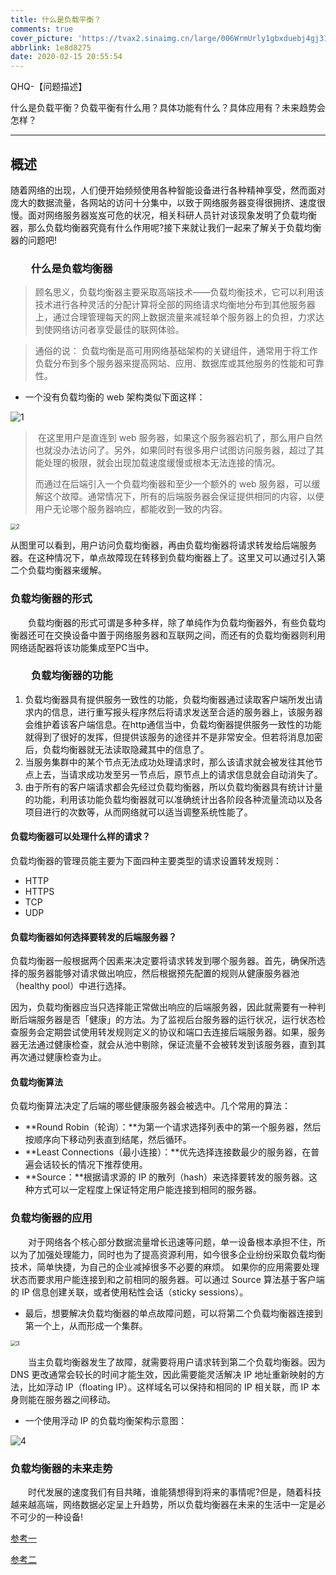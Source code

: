 ```yaml
---
title: 什么是负载平衡？
comments: true
cover_picture: 'https://tvax2.sinaimg.cn/large/006WrmUrly1gbxduebj4gj31hc0u0gqt.jpg'
abbrlink: 1e8d8275
date: 2020-02-15 20:55:54
---
```


 QHQ-【问题描述】

什么是负载平衡？负载平衡有什么用？具体功能有什么？具体应用有？未来趋势会怎样？

<!-- more -->

------

## 概述

随着网络的出现，人们便开始频频使用各种智能设备进行各种精神享受，然而面对庞大的数据流量，各网站的访问十分集中，以致于网络服务器变得很拥挤、速度很慢。面对网络服务器岌岌可危的状况，相关科研人员针对该现象发明了负载均衡器，那么负载均衡器究竟有什么作用呢?接下来就让我们一起来了解关于负载均衡器的问题吧!

### 　　什么是负载均衡器

> 顾名思义，负载均衡器主要采取高端技术――负载均衡技术，它可以利用该技术进行各种灵活的分配计算将全部的网络请求均衡地分布到其他服务器上，通过合理管理每天的网上数据流量来减轻单个服务器上的负担，力求达到使网络访问者享受最佳的联网体验。

> 通俗的说： 负载均衡是高可用网络基础架构的关键组件，通常用于将工作负载分布到多个服务器来提高网站、应用、数据库或其他服务的性能和可靠性。 

-  一个没有负载均衡的 web 架构类似下面这样： 

![1](https://tvax3.sinaimg.cn/large/006WrmUrly1gbxdym0oznj30j605uzko.jpg)

> ​	在这里用户是直连到 web 服务器，如果这个服务器宕机了，那么用户自然也就没办法访问了。另外，如果同时有很多用户试图访问服务器，超过了其能处理的极限，就会出现加载速度缓慢或根本无法连接的情况。 
>
>  	而通过在后端引入一个负载均衡器和至少一个额外的 web 服务器，可以缓解这个故障。通常情况下，所有的后端服务器会保证提供相同的内容，以便用户无论哪个服务器响应，都能收到一致的内容。 

<img src="https://tvax3.sinaimg.cn/large/006WrmUrly1gbxe0cwsk2j30zc0usjtl.jpg" alt="2" style="zoom:60%;" />

​		 从图里可以看到，用户访问负载均衡器，再由负载均衡器将请求转发给后端服务器。在这种情况下，单点故障现在转移到负载均衡器上了。这里又可以通过引入第二个负载均衡器来缓解。

### 		负载均衡器的形式

　　负载均衡器的形式可谓是多种多样，除了单纯作为负载均衡器外，有些负载均衡器还可在交换设备中置于网络服务器和互联网之间，而还有的负载均衡器则利用网络适配器将该功能集成至PC当中。

### 　　负载均衡器的功能

1. 负载均衡器具有提供服务一致性的功能，负载均衡器通过读取客户端所发出请求内的信息，进行重写报头程序然后将请求发送至合适的服务器上，该服务器会维护着该客户端信息。在http通信当中，负载均衡器提供服务一致性的功能就得到了很好的发挥，但提供该服务的途径并不是非常安全。但若将消息加密后，负载均衡器就无法读取隐藏其中的信息了。
2. 当服务集群中的某个节点无法成功处理请求时，那么该请求就会被发往其他节点上去，当请求成功发至另一节点后，原节点上的请求信息就会自动消失了。
3. 由于所有的客户端请求都会先经过负载均衡器，所以负载均衡器具有统计计量的功能，利用该功能负载均衡器就可以准确统计出各阶段各种流量流动以及各项目进行的次数等，从而网络就可以适当调整系统性能了。

#### **负载均衡器可以处理什么样的请求？**

负载均衡器的管理员能主要为下面四种主要类型的请求设置转发规则：

- HTTP
- HTTPS
- TCP
- UDP

#### **负载均衡器如何选择要转发的后端服务器？**

负载均衡器一般根据两个因素来决定要将请求转发到哪个服务器。首先，确保所选择的服务器能够对请求做出响应，然后根据预先配置的规则从健康服务器池（healthy pool）中进行选择。

因为，负载均衡器应当只选择能正常做出响应的后端服务器，因此就需要有一种判断后端服务器是否「健康」的方法。为了监视后台服务器的运行状况，运行状态检查服务会定期尝试使用转发规则定义的协议和端口去连接后端服务器。如果，服务器无法通过健康检查，就会从池中剔除，保证流量不会被转发到该服务器，直到其再次通过健康检查为止。

#### **负载均衡算法**

负载均衡算法决定了后端的哪些健康服务器会被选中。几个常用的算法：

- **Round Robin（轮询）：**为第一个请求选择列表中的第一个服务器，然后按顺序向下移动列表直到结尾，然后循环。
- **Least Connections（最小连接）：**优先选择连接数最少的服务器，在普遍会话较长的情况下推荐使用。
- **Source：**根据请求源的 IP 的散列（hash）来选择要转发的服务器。这种方式可以一定程度上保证特定用户能连接到相同的服务器。

### 负载均衡器的应用

　　对于网络各个核心部分数据流量增长迅速等问题，单一设备根本承担不住，所以为了加强处理能力，同时也为了提高资源利用，如今很多企业纷纷采取负载均衡技术，简单快捷，为自己的企业减掉很多不必要的麻烦。 如果你的应用需要处理状态而要求用户能连接到和之前相同的服务器。可以通过 Source 算法基于客户端的 IP 信息创建关联，或者使用粘性会话（sticky sessions）。

- 最后，想要解决负载均衡器的单点故障问题，可以将第二个负载均衡器连接到第一个上，从而形成一个集群。 

<img src="https://tvax2.sinaimg.cn/large/006WrmUrly1gbxe4pus89j311u0okq4y.jpg" alt="3" style="zoom:60%;" />

　　当主负载均衡器发生了故障，就需要将用户请求转到第二个负载均衡器。因为 DNS 更改通常会较长的时间才能生效，因此需要能灵活解决 IP 地址重新映射的方法，比如浮动 IP（floating IP）。这样域名可以保持和相同的 IP 相关联，而 IP 本身则能在服务器之间移动。

- 一个使用浮动 IP 的负载均衡架构示意图：

![4](https://tva4.sinaimg.cn/large/006WrmUrly1gbxeqvsxg7g30k009m0z8.gif)

### 负载均衡器的未来走势

　　时代发展的速度我们有目共睹，谁能猜想得到将来的事情呢?但是，随着科技越来越高端，网络数据必定呈上升趋势，所以负载均衡器在未来的生活中一定是必不可少的一种设备!



[参考一](https://product.pconline.com.cn/itbk/software/dnyw/1707/9605721.html)

[参考二](https://zhuanlan.zhihu.com/p/32841479)

<script src="https://cdn.jsdelivr.net/npm/aplayer@1.7.0/dist/APlayer.min.js"></script>
<script src="https://cdn.jsdelivr.net/npm/meting@1.1.0/dist/Meting.min.js"></script>
<div class="aplayer" data-id="515376752" data-server="netease" data-type="playlist" data-mode="random" data-autoplay="true"></div>
